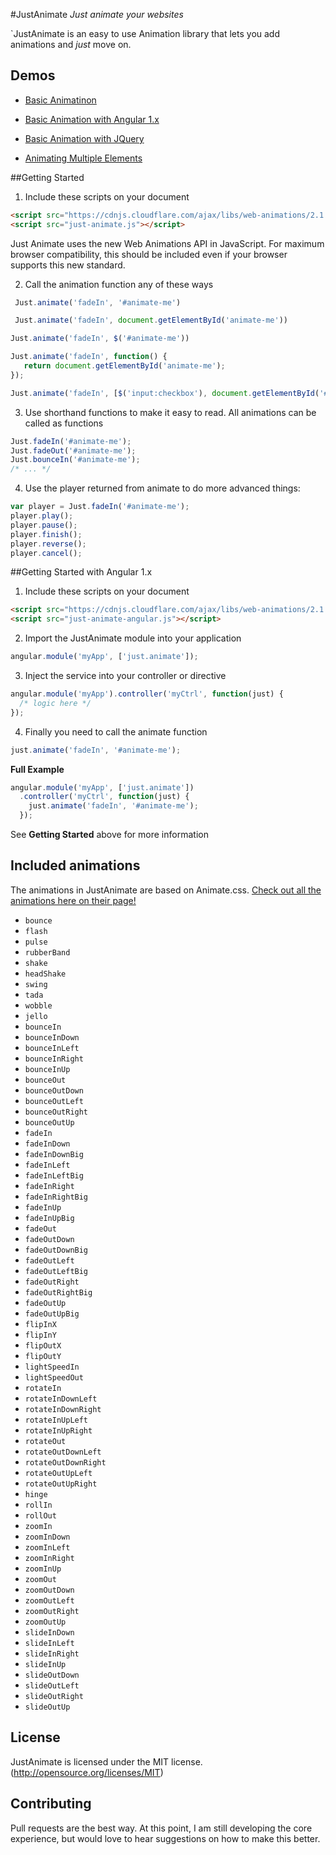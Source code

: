 #JustAnimate
*Just animate your websites*

`JustAnimate is an easy to use Animation library that lets you add animations and *just* move on.

## Demos

  * [Basic Animatinon](http://codepen.io/notoriousb1t/pen/BjgGmY)
  * [Basic Animation with Angular 1.x](http://codepen.io/notoriousb1t/pen/Rrzvjb)
  * [Basic Animation with JQuery](http://codepen.io/notoriousb1t/pen/obrmMr)
  
 
  * [Animating Multiple Elements](http://codepen.io/notoriousb1t/pen/Wwevxv)
  
##Getting Started
1. Include these scripts on your document

  ```html
  <script src="https://cdnjs.cloudflare.com/ajax/libs/web-animations/2.1.4/web-animations.min.js"></script>
  <script src="just-animate.js"></script>
  ```
  Just Animate uses the new Web Animations API in JavaScript.  For maximum browser compatibility, this should be included even
  if your browser supports this new standard.
  
2. Call the animation function any of these ways
 ```javascript
  Just.animate('fadeIn', '#animate-me')
 ```

 ```javascript
  Just.animate('fadeIn', document.getElementById('animate-me'))
 ```

   ```javascript
  Just.animate('fadeIn', $('#animate-me'))
  ```

   ```javascript
  Just.animate('fadeIn', function() {
      return document.getElementById('animate-me');
  });
  ```

   ```javascript
  Just.animate('fadeIn', [$('input:checkbox'), document.getElementById('#animate-me')]);
  ```

3. Use shorthand functions to make it easy to read.  All animations can be called as functions 

  ```javascript
  Just.fadeIn('#animate-me');
  Just.fadeOut('#animate-me');
  Just.bounceIn('#animate-me');
  /* ... */
  ```

4. Use the player returned from animate to do more advanced things:
 
 ```javascript
 var player = Just.fadeIn('#animate-me');
 player.play();
 player.pause();
 player.finish();
 player.reverse();
 player.cancel();
 ```

##Getting Started with Angular 1.x
1. Include these scripts on your document

  ```html
  <script src="https://cdnjs.cloudflare.com/ajax/libs/web-animations/2.1.4/web-animations.min.js"></script>
  <script src="just-animate-angular.js"></script>
  ```
  
2. Import the JustAnimate module into your application
  ```javascript
  angular.module('myApp', ['just.animate']);
  ```

3. Inject the service into your controller or directive

  ```javascript
  angular.module('myApp').controller('myCtrl', function(just) {
    /* logic here */
  });
  ```
  
4. Finally you need to call the animate function
 
  ```javascript
  just.animate('fadeIn', '#animate-me');
  ```

**Full Example**
  ```javascript
  angular.module('myApp', ['just.animate'])
    .controller('myCtrl', function(just) {
      just.animate('fadeIn', '#animate-me');
    });
  ```
  See **Getting Started** above for more information

## Included animations

  The animations in JustAnimate are based on Animate.css.  [Check out all the animations here on their page!](https://daneden.github.io/animate.css/)

  * `bounce`
  * `flash`
  * `pulse`
  * `rubberBand`
  * `shake`
  * `headShake`
  * `swing`
  * `tada`
  * `wobble`
  * `jello`
  * `bounceIn`
  * `bounceInDown`
  * `bounceInLeft`
  * `bounceInRight`
  * `bounceInUp`
  * `bounceOut`
  * `bounceOutDown`
  * `bounceOutLeft`
  * `bounceOutRight`
  * `bounceOutUp`
  * `fadeIn`
  * `fadeInDown`
  * `fadeInDownBig`
  * `fadeInLeft`
  * `fadeInLeftBig`
  * `fadeInRight`
  * `fadeInRightBig`
  * `fadeInUp`
  * `fadeInUpBig`
  * `fadeOut`
  * `fadeOutDown`
  * `fadeOutDownBig`
  * `fadeOutLeft`
  * `fadeOutLeftBig`
  * `fadeOutRight`
  * `fadeOutRightBig`
  * `fadeOutUp`
  * `fadeOutUpBig`
  * `flipInX`
  * `flipInY`
  * `flipOutX`
  * `flipOutY`
  * `lightSpeedIn`
  * `lightSpeedOut`
  * `rotateIn`
  * `rotateInDownLeft`
  * `rotateInDownRight`
  * `rotateInUpLeft`
  * `rotateInUpRight`
  * `rotateOut`
  * `rotateOutDownLeft`
  * `rotateOutDownRight`
  * `rotateOutUpLeft`
  * `rotateOutUpRight`
  * `hinge`
  * `rollIn`
  * `rollOut`
  * `zoomIn`
  * `zoomInDown`
  * `zoomInLeft`
  * `zoomInRight`
  * `zoomInUp`
  * `zoomOut`
  * `zoomOutDown`
  * `zoomOutLeft`
  * `zoomOutRight`
  * `zoomOutUp`
  * `slideInDown`
  * `slideInLeft`
  * `slideInRight`
  * `slideInUp`
  * `slideOutDown`
  * `slideOutLeft`
  * `slideOutRight`
  * `slideOutUp`

## License
JustAnimate is licensed under the MIT license. (http://opensource.org/licenses/MIT)

## Contributing
Pull requests are the best way.  At this point, I am still developing the core experience, but would love to hear suggestions on how to make this better.
